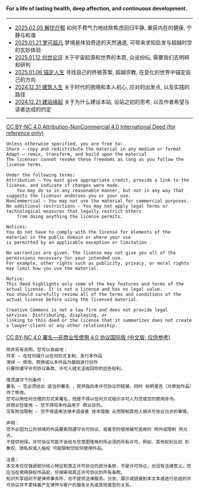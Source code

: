 #### For a life of lasting health, deep affection, and continuous development.

---

- [2025.02.05 解忧疗郁](https://github.com/WayneMurphy/WayneMurphy.github.io/blob/main/blog/2025_0205-healing.md) 如何不费气力地祛除焦虑回归平静, 重获内在的健康, 宁静与和谐
- [2025.01.21 梦可超凡](https://github.com/WayneMurphy/WayneMurphy.github.io/blob/main/blog/2025_0121-dream.md) 梦境是体验奇迹的天然通道, 可带来求知启发与超越时空的玄妙体验
- [2025.01.12 创世论评](https://github.com/WayneMurphy/WayneMurphy.github.io/blob/main/blog/2025_0112-metaevaluation.md) 关于宇宙起源和世界的本质, 众说纷纭, 需要我们去明辨和研判
- [2025.01.06 锚定人生](https://github.com/WayneMurphy/WayneMurphy.github.io/blob/main/blog/2025_0106-anchoring.md) 寻找自己的终极答案, 超越宗教, 在变化的世界中锚定自己的方向
- [2024.12.31 建筑人生](https://github.com/WayneMurphy/WayneMurphy.github.io/blob/main/blog/2024_1231-intention.md) 关于时代的困境和本人初心, 应对的出发点, 以及实践的路径
- [2024.12.21 建站缘起](https://github.com/WayneMurphy/WayneMurphy.github.io/blob/main/blog/2024_1221-origin.md) 关于为什么建设本站, 设站之初的思考, 以及作者希望与读者达成的约定

---

[CC BY-NC 4.0 Attribution-NonCommercial 4.0 International Deed (for reference only)](https://creativecommons.org/licenses/by-nc/4.0/)
```
Unless otherwise specified, you are free to:
Share — copy and redistribute the material in any medium or format
Adapt — remix, transform, and build upon the material
The licensor cannot revoke these freedoms as long as you follow the license terms.

Under the following terms:
Attribution — You must give appropriate credit, provide a link to the license, and indicate if changes were made.
    You may do so in any reasonable manner, but not in any way that suggests the licensor endorses you or your use.
NonCommercial — You may not use the material for commercial purposes.
No additional restrictions — You may not apply legal terms or technological measures that legally restrict others
    from doing anything the license permits.

Notices:
You do not have to comply with the license for elements of the material in the public domain or where your use
is permitted by an applicable exception or limitation .

No warranties are given. The license may not give you all of the permissions necessary for your intended use.
For example, other rights such as publicity, privacy, or moral rights may limit how you use the material.

Notice:
This deed highlights only some of the key features and terms of the actual license. It is not a license and has no legal value.
You should carefully review all of the terms and conditions of the actual license before using the licensed material.

Creative Commons is not a law firm and does not provide legal services. Distributing, displaying, or
linking to this deed or the license that it summarizes does not create a lawyer-client or any other relationship.
```

[CC BY-NC 4.0 署名—非商业性使用 4.0 协议国际版 (中文版; 仅供参考)](https://creativecommons.org/licenses/by-nc/4.0/deed.zh-hans)
```
除非另有说明，您可以自由地：
共享 — 在任何媒介以任何形式复制、发行本作品
演绎 — 修改、转换或以本作品为基础进行创作
只要你遵守许可协议条款，许可人就无法收回你的这些权利。

惟须遵守下列条件：
署名 — 您必须给出 适当的署名 ，提供指向本许可协议的链接，同时 标明是否（对原始作品）作了修改。
您可以用任何合理的方式来署名，但是不得以任何方式暗示许可人为您或您的使用背书。
非商业性使用 — 您不得将本作品用于 商业目的。
没有附加限制 — 您不得适用法律术语或者 技术措施 从而限制其他人做许可协议允许的事情。

声明：
您不必因为公共领域的作品要素而遵守许可协议，或者您的使用被可适用的 例外或限制 所允许。
不提供担保。许可协议可能不会给与您意图使用的所必须的所有许可。例如，其他权利比如 形象权、隐私权或人格权 可能限制您如何使用作品。

注意：
本文本仅仅强调部分核心特征和真正许可协议的部分条款，不是许可协议，也没有法律意义。您应当在使用授权作品前，仔细审阅真正许可协议的所有条款。
知识共享组织不是律师事务所，也不提供法律服务。分发、展示或链接到本文本或进行总结的许可协议并不意味着产生律师与客户的服务关系或其他类型的关系。
```

